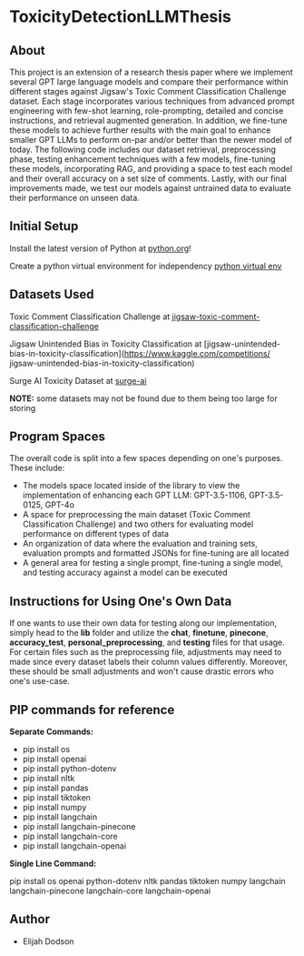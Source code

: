# ToxicityDetectionLLMThesis

## About

This project is an extension of a research thesis paper where we implement several GPT large language models
and compare their performance within different stages against Jigsaw's Toxic Comment Classification Challenge dataset. 
Each stage incorporates various techniques from advanced prompt engineering with few-shot learning, role-prompting, 
detailed and concise instructions, and retrieval augmented generation. In addition, we fine-tune these models to 
achieve further results with the main goal to enhance smaller GPT LLMs to perform on-par and/or better than the newer 
model of today. The following code includes our dataset retrieval, preprocessing phase, testing enhancement techniques 
with a few models, fine-tuning these models, incorporating RAG, and providing a space to test each model and their 
overall accuracy on a set size of comments. Lastly, with our final improvements made, we test our models against
untrained data to evaluate their performance on unseen data.

## Initial Setup

Install the latest version of Python at [python.org](https://www.python.org/downloads/)!

Create a python virtual environment for independency [python virtual env](https://docs.python.org/3/library/venv.html)

## Datasets Used

Toxic Comment Classification Challenge at [jigsaw-toxic-comment-classification-challenge](https://www.kaggle.com/competitions/jigsaw-toxic-comment-classification-challenge)

Jigsaw Unintended Bias in Toxicity Classification at [jigsaw-unintended-bias-in-toxicity-classification](https://www.kaggle.com/competitions/
jigsaw-unintended-bias-in-toxicity-classification)

Surge AI Toxicity Dataset at [surge-ai](https://github.com/surge-ai/toxicity/tree/main)

<b>NOTE:</b> some datasets may not be found due to them being too large for storing

## Program Spaces

The overall code is split into a few spaces depending on one's purposes. These include:

- The models space located inside of the library to view the implementation of enhancing each GPT
LLM: GPT-3.5-1106, GPT-3.5-0125, GPT-4o
- A space for preprocessing the main dataset (Toxic Comment Classification Challenge) and two others
for evaluating model performance on different types of data
- An organization of data where the evaluation and training sets, evaluation
prompts and formatted JSONs for fine-tuning are all located
- A general area for testing a single prompt, fine-tuning a single model, and testing accuracy against
a model can be executed

## Instructions for Using One's Own Data

If one wants to use their own data for testing along our implementation, simply head to the <b>lib</b>
folder and utilize the <b>chat</b>, <b>finetune</b>, <b>pinecone</b>, <b>accuracy_test</b>, <b>personal_preprocessing</b>,
and <b>testing</b> files for that usage. For certain files such as the preprocessing file, adjustments may 
need to made since every dataset labels their column values differently. Moreover, these should be small
adjustments and won't cause drastic errors who one's use-case.

## PIP commands for reference

<b>Separate Commands:</b>

- pip install os
- pip install openai
- pip install python-dotenv
- pip install nltk
- pip install pandas
- pip install tiktoken
- pip install numpy
- pip install langchain
- pip install langchain-pinecone
- pip install langchain-core
- pip install langchain-openai

<b>Single Line Command:</b> 

pip install os openai python-dotenv nltk pandas tiktoken numpy langchain langchain-pinecone langchain-core langchain-openai


## Author
- Elijah Dodson